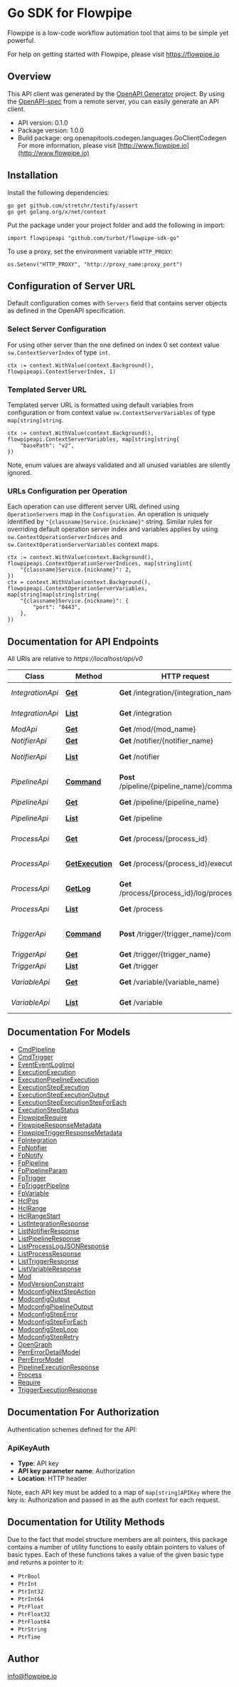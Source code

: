# Go SDK for Flowpipe

Flowpipe is a low-code workflow automation tool that aims to be simple yet powerful.

For help on getting started with Flowpipe, please visit https://flowpipe.io

## Overview
This API client was generated by the [OpenAPI Generator](https://openapi-generator.tech) project.  By using the [OpenAPI-spec](https://www.openapis.org/) from a remote server, you can easily generate an API client.

- API version: 0.1.0
- Package version: 1.0.0
- Build package: org.openapitools.codegen.languages.GoClientCodegen
For more information, please visit [http://www.flowpipe.io](http://www.flowpipe.io)

## Installation

Install the following dependencies:

```shell
go get github.com/stretchr/testify/assert
go get golang.org/x/net/context
```

Put the package under your project folder and add the following in import:

```golang
import flowpipeapi "github.com/turbot/flowpipe-sdk-go"
```

To use a proxy, set the environment variable `HTTP_PROXY`:

```golang
os.Setenv("HTTP_PROXY", "http://proxy_name:proxy_port")
```

## Configuration of Server URL

Default configuration comes with `Servers` field that contains server objects as defined in the OpenAPI specification.

### Select Server Configuration

For using other server than the one defined on index 0 set context value `sw.ContextServerIndex` of type `int`.

```golang
ctx := context.WithValue(context.Background(), flowpipeapi.ContextServerIndex, 1)
```

### Templated Server URL

Templated server URL is formatted using default variables from configuration or from context value `sw.ContextServerVariables` of type `map[string]string`.

```golang
ctx := context.WithValue(context.Background(), flowpipeapi.ContextServerVariables, map[string]string{
	"basePath": "v2",
})
```

Note, enum values are always validated and all unused variables are silently ignored.

### URLs Configuration per Operation

Each operation can use different server URL defined using `OperationServers` map in the `Configuration`.
An operation is uniquely identified by `"{classname}Service.{nickname}"` string.
Similar rules for overriding default operation server index and variables applies by using `sw.ContextOperationServerIndices` and `sw.ContextOperationServerVariables` context maps.

```golang
ctx := context.WithValue(context.Background(), flowpipeapi.ContextOperationServerIndices, map[string]int{
	"{classname}Service.{nickname}": 2,
})
ctx = context.WithValue(context.Background(), flowpipeapi.ContextOperationServerVariables, map[string]map[string]string{
	"{classname}Service.{nickname}": {
		"port": "8443",
	},
})
```

## Documentation for API Endpoints

All URIs are relative to *https://localhost/api/v0*

Class | Method | HTTP request | Description
------------ | ------------- | ------------- | -------------
*IntegrationApi* | [**Get**](docs/IntegrationApi.md#get) | **Get** /integration/{integration_name} | Get integration
*IntegrationApi* | [**List**](docs/IntegrationApi.md#list) | **Get** /integration | List integrations
*ModApi* | [**Get**](docs/ModApi.md#get) | **Get** /mod/{mod_name} | Get mod
*NotifierApi* | [**Get**](docs/NotifierApi.md#get) | **Get** /notifier/{notifier_name} | Get notifier
*NotifierApi* | [**List**](docs/NotifierApi.md#list) | **Get** /notifier | List notifiers
*PipelineApi* | [**Command**](docs/PipelineApi.md#command) | **Post** /pipeline/{pipeline_name}/command | Execute a pipeline command
*PipelineApi* | [**Get**](docs/PipelineApi.md#get) | **Get** /pipeline/{pipeline_name} | Get pipeline
*PipelineApi* | [**List**](docs/PipelineApi.md#list) | **Get** /pipeline | List pipelines
*ProcessApi* | [**Get**](docs/ProcessApi.md#get) | **Get** /process/{process_id} | Get process
*ProcessApi* | [**GetExecution**](docs/ProcessApi.md#getexecution) | **Get** /process/{process_id}/execution | Get process execution
*ProcessApi* | [**GetLog**](docs/ProcessApi.md#getlog) | **Get** /process/{process_id}/log/process.json | Get process log
*ProcessApi* | [**List**](docs/ProcessApi.md#list) | **Get** /process | List processs
*TriggerApi* | [**Command**](docs/TriggerApi.md#command) | **Post** /trigger/{trigger_name}/command | Execute a trigger command
*TriggerApi* | [**Get**](docs/TriggerApi.md#get) | **Get** /trigger/{trigger_name} | Get trigger
*TriggerApi* | [**List**](docs/TriggerApi.md#list) | **Get** /trigger | List triggers
*VariableApi* | [**Get**](docs/VariableApi.md#get) | **Get** /variable/{variable_name} | Get variable
*VariableApi* | [**List**](docs/VariableApi.md#list) | **Get** /variable | List variables


## Documentation For Models

 - [CmdPipeline](docs/CmdPipeline.md)
 - [CmdTrigger](docs/CmdTrigger.md)
 - [EventEventLogImpl](docs/EventEventLogImpl.md)
 - [ExecutionExecution](docs/ExecutionExecution.md)
 - [ExecutionPipelineExecution](docs/ExecutionPipelineExecution.md)
 - [ExecutionStepExecution](docs/ExecutionStepExecution.md)
 - [ExecutionStepExecutionOutput](docs/ExecutionStepExecutionOutput.md)
 - [ExecutionStepExecutionStepForEach](docs/ExecutionStepExecutionStepForEach.md)
 - [ExecutionStepStatus](docs/ExecutionStepStatus.md)
 - [FlowpipeRequire](docs/FlowpipeRequire.md)
 - [FlowpipeResponseMetadata](docs/FlowpipeResponseMetadata.md)
 - [FlowpipeTriggerResponseMetadata](docs/FlowpipeTriggerResponseMetadata.md)
 - [FpIntegration](docs/FpIntegration.md)
 - [FpNotifier](docs/FpNotifier.md)
 - [FpNotify](docs/FpNotify.md)
 - [FpPipeline](docs/FpPipeline.md)
 - [FpPipelineParam](docs/FpPipelineParam.md)
 - [FpTrigger](docs/FpTrigger.md)
 - [FpTriggerPipeline](docs/FpTriggerPipeline.md)
 - [FpVariable](docs/FpVariable.md)
 - [HclPos](docs/HclPos.md)
 - [HclRange](docs/HclRange.md)
 - [HclRangeStart](docs/HclRangeStart.md)
 - [ListIntegrationResponse](docs/ListIntegrationResponse.md)
 - [ListNotifierResponse](docs/ListNotifierResponse.md)
 - [ListPipelineResponse](docs/ListPipelineResponse.md)
 - [ListProcessLogJSONResponse](docs/ListProcessLogJSONResponse.md)
 - [ListProcessResponse](docs/ListProcessResponse.md)
 - [ListTriggerResponse](docs/ListTriggerResponse.md)
 - [ListVariableResponse](docs/ListVariableResponse.md)
 - [Mod](docs/Mod.md)
 - [ModVersionConstraint](docs/ModVersionConstraint.md)
 - [ModconfigNextStepAction](docs/ModconfigNextStepAction.md)
 - [ModconfigOutput](docs/ModconfigOutput.md)
 - [ModconfigPipelineOutput](docs/ModconfigPipelineOutput.md)
 - [ModconfigStepError](docs/ModconfigStepError.md)
 - [ModconfigStepForEach](docs/ModconfigStepForEach.md)
 - [ModconfigStepLoop](docs/ModconfigStepLoop.md)
 - [ModconfigStepRetry](docs/ModconfigStepRetry.md)
 - [OpenGraph](docs/OpenGraph.md)
 - [PerrErrorDetailModel](docs/PerrErrorDetailModel.md)
 - [PerrErrorModel](docs/PerrErrorModel.md)
 - [PipelineExecutionResponse](docs/PipelineExecutionResponse.md)
 - [Process](docs/Process.md)
 - [Require](docs/Require.md)
 - [TriggerExecutionResponse](docs/TriggerExecutionResponse.md)


## Documentation For Authorization


Authentication schemes defined for the API:
### ApiKeyAuth

- **Type**: API key
- **API key parameter name**: Authorization
- **Location**: HTTP header

Note, each API key must be added to a map of `map[string]APIKey` where the key is: Authorization and passed in as the auth context for each request.


## Documentation for Utility Methods

Due to the fact that model structure members are all pointers, this package contains
a number of utility functions to easily obtain pointers to values of basic types.
Each of these functions takes a value of the given basic type and returns a pointer to it:

* `PtrBool`
* `PtrInt`
* `PtrInt32`
* `PtrInt64`
* `PtrFloat`
* `PtrFloat32`
* `PtrFloat64`
* `PtrString`
* `PtrTime`

## Author

info@flowpipe.io


